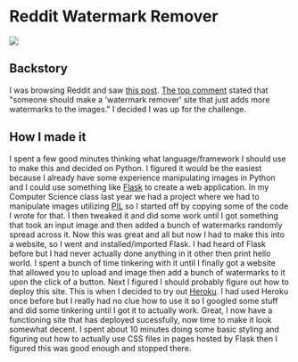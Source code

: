 # Reddit Watermark Remover

![](https://i.imgur.com/qNf6uy6.png)

## Backstory

I was browsing Reddit and saw [this post](https://www.reddit.com/r/dankmemes/comments/aicdjm/hahaha/eenig21/?context=3). [The top comment](https://www.reddit.com/r/dankmemes/comments/aicdjm/hahaha/eemvorj) stated that "someone should make a 'watermark remover' site that just adds more watermarks to the images." I decided I was up for the challenge.

## How I made it

I spent a few good minutes thinking what language/framework I should use to make this and decided on Python. I figured it would be the easiest because I already have some experience manipulating images in Python and I could use something like [Flask](http://flask.pocoo.org/) to create a web application. In my Computer Science class last year we had a project where we had to manipulate images utilizing [PIL](http://www.pythonware.com/products/pil/) so I started off by copying some of the code I wrote for that. I then tweaked it and did some work until I got something that took an input image and then added a bunch of watermarks randomly spread across it. Now this was great and all but now I had to make this into a website, so I went and installed/imported Flask. I had heard of Flask before but I had never actually done anything in it other then print hello world. I spent a bunch of time tinkering with it until I finally got a website that allowed you to upload and image then add a bunch of watermarks to it upon the click of a button. Next I figured I should probably figure out how to deploy this site. This is when I decided to try out [Heroku](https://heroku.com/). I had used Heroku once before but I really had no clue how to use it so I googled some stuff and did some tinkering until I got it to actually work. Great, I now have a functioning site that has deployed sucessfully, now time to make it look somewhat decent. I spent about 10 minutes doing some basic styling and figuring out how to actually use CSS files in pages hosted by Flask then I figured this was good enough and stopped there.